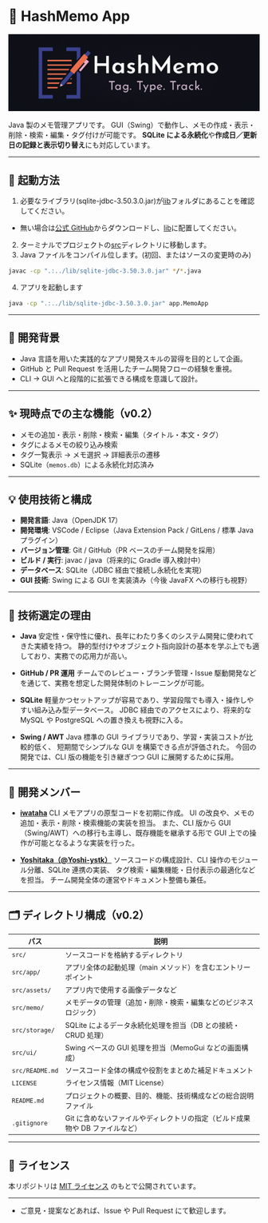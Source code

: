 # 📝 HashMemo App

![HashMemo Logo](src/assets/hashmemo_logo.png)

Java 製のメモ管理アプリです。
GUI（Swing）で動作し、メモの作成・表示・削除・検索・編集・タグ付けが可能です。
**SQLite による永続化**や**作成日／更新日の記録と表示切り替え**にも対応しています。

---

## 🚀 起動方法

1. 必要なライブラリ(sqlite-jdbc-3.50.3.0.jar)が[lib](/lib)フォルダにあることを確認してください。

- 無い場合は[公式 GitHub](https://github.com/xerial/sqlite-jdbc/releases)からダウンロードし、[lib](/lib)に配置してください。

2. ターミナルでプロジェクトの[src](src)ディレクトリに移動します。
3. Java ファイルをコンパイル位します。(初回、またはソースの変更時のみ)

```bash
javac -cp ".:../lib/sqlite-jdbc-3.50.3.0.jar" */*.java
```

4. アプリを起動します

```bash
java -cp ".:../lib/sqlite-jdbc-3.50.3.0.jar" app.MemoApp
```

---

## 🔧 開発背景

- Java 言語を用いた実践的なアプリ開発スキルの習得を目的として企画。
- GitHub と Pull Request を活用したチーム開発フローの経験を重視。
- CLI → GUI へと段階的に拡張できる構成を意識して設計。

---

## ✨ 現時点での主な機能（v0.2）

- メモの追加・表示・削除・検索・編集（タイトル・本文・タグ）
- タグによるメモの絞り込み検索
- タグ一覧表示 → メモ選択 → 詳細表示の遷移
- SQLite（`memos.db`）による永続化対応済み

---

## 💡 使用技術と構成

- **開発言語**: Java（OpenJDK 17）
- **開発環境**: VSCode / Eclipse（Java Extension Pack / GitLens / 標準 Java プラグイン）
- **バージョン管理**: Git / GitHub（PR ベースのチーム開発を採用）
- **ビルド / 実行**: javac / java（将来的に Gradle 導入検討中）
- **データベース**: SQLite（JDBC 経由で接続し永続化を実現）
- **GUI 技術**: Swing による GUI を実装済み（今後 JavaFX への移行も視野）

---

## 🧠 技術選定の理由

- **Java**
  安定性・保守性に優れ、長年にわたり多くのシステム開発に使われてきた実績を持つ。
  静的型付けやオブジェクト指向設計の基本を学ぶ上でも適しており、実務での応用力が高い。

- **GitHub / PR 運用**
  チームでのレビュー・ブランチ管理・Issue 駆動開発などを通じて、実務を想定した開発体制のトレーニングが可能。

- **SQLite**
  軽量かつセットアップが容易であり、学習段階でも導入・操作しやすい組み込み型データベース。
  JDBC 経由でのアクセスにより、将来的な MySQL や PostgreSQL への置き換えも視野に入る。

- **Swing / AWT**
  Java 標準の GUI ライブラリであり、学習・実装コストが比較的低く、
  短期間でシンプルな GUI を構築できる点が評価された。
  今回の開発では、CLI 版の機能を引き継ぎつつ GUI に展開するために採用。

---

## 👥 開発メンバー

- **[iwataha](https://github.com/iwataha)**
  CLI メモアプリの原型コードを初期に作成。
  UI の改良や、メモの追加・表示・削除・検索機能の実装を担当。
  また、CLI 版から GUI（Swing/AWT）への移行も主導し、既存機能を継承する形で
  GUI 上での操作が可能となるような実装を行った。

- **[Yoshitaka（@Yoshi-ystk）](https://github.com/Yoshi-ystk)**
  ソースコードの構成設計、CLI 操作のモジュール分離、SQLite 連携の実装、
  タグ検索・編集機能・日付表示の最適化などを担当。
  チーム開発全体の運営やドキュメント整備も兼任。

---

## 🗂️ ディレクトリ構成（v0.2）

| パス            | 説明                                                                         |
| --------------- | ---------------------------------------------------------------------------- |
| `src/`          | ソースコードを格納するディレクトリ                                           |
| `src/app/`      | アプリ全体の起動処理（main メソッド）を含むエントリーポイント                |
| `src/assets/`   | アプリ内で使用する画像データなど                                             |
| `src/memo/`     | メモデータの管理（追加・削除・検索・編集などのビジネスロジック）             |
| `src/storage/`  | SQLite によるデータ永続化処理を担当（DB との接続・CRUD 処理）                |
| `src/ui/`       | Swing ベースの GUI 処理を担当（MemoGui などの画面構成）                      |
| `src/README.md` | ソースコード全体の構成や役割をまとめた補足ドキュメント                       |
| `LICENSE`       | ライセンス情報（MIT License）                                                |
| `README.md`     | プロジェクトの概要、目的、機能、技術構成などの総合説明ファイル               |
| `.gitignore`    | Git に含めないファイルやディレクトリの指定（ビルド成果物や DB ファイルなど） |

---

## 📄 ライセンス

本リポジトリは [MIT ライセンス](./LICENSE) のもとで公開されています。

---

- ご意見・提案などあれば、Issue や Pull Request にて歓迎します。
